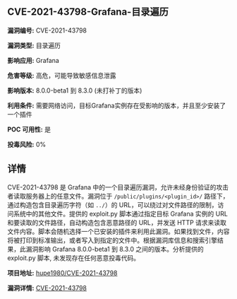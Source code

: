 ## CVE-2021-43798-Grafana-目录遍历

**漏洞编号:** CVE-2021-43798

**漏洞类型:** 目录遍历

**影响应用:** Grafana

**危害等级:** 高危，可能导致敏感信息泄露

**影响版本:** 8.0.0-beta1 到 8.3.0 (未打补丁的版本)

**利用条件:** 需要网络访问，目标Grafana实例存在受影响的版本，并且至少安装了一个插件

**POC 可用性:** 是

**投毒风险:** 0%

## 详情

CVE-2021-43798 是 Grafana 中的一个目录遍历漏洞，允许未经身份验证的攻击者读取服务器上的任意文件。漏洞位于 `/public/plugins/<plugin_id>/` 路径下，通过构造包含目录遍历字符（如 `../`）的 URL，可以绕过对文件路径的限制，访问系统中的其他文件。提供的 exploit.py 脚本通过指定目标 Grafana 实例的 URL 和要读取的文件路径，自动构造包含恶意路径的 URL，并发送 HTTP 请求来读取文件内容。脚本会随机选择一个已安装的插件来利用此漏洞。如果找到文件，内容将被打印到标准输出，或者写入到指定的文件中。根据漏洞库信息和搜索引擎结果，此漏洞影响 Grafana 8.0.0-beta1 到 8.3.0 之间的版本。分析提供的 exploit.py 脚本, 未发现存在任何恶意投毒代码。

**项目地址:** [hupe1980/CVE-2021-43798](https://github.com/hupe1980/CVE-2021-43798)

**漏洞详情:** [CVE-2021-43798](https://nvd.nist.gov/vuln/detail/CVE-2021-43798)